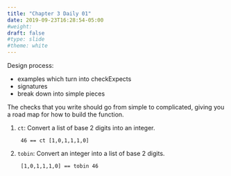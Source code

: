 ```yaml
---
title: "Chapter 3 Daily 01"
date: 2019-09-23T16:28:54-05:00
#weight: 
draft: false
#type: slide
#theme: white
---
```


Design process:

* examples which turn into checkExpects
* signatures
* break down into simple pieces

The checks that you write should go from simple to complicated, giving
you a road map for how to build the function.

1. `ct`: Convert a list of base 2 digits into an integer. 

        46 == ct [1,0,1,1,1,0] 
        
2. `tobin`: Convert an integer into a list of base 2 digits.

        [1,0,1,1,1,0] == tobin 46

